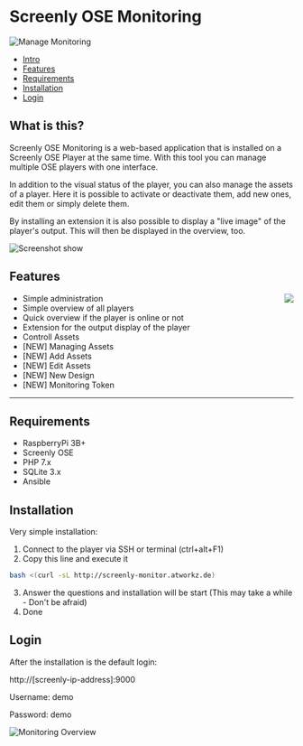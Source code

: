 # Screenly OSE Monitoring

![Manage Monitoring](http://www.atworkz.de/_git/monitor/manage2.png)

- [Intro](#what-is-this)
- [Features](#Features)
- [Requirements](#requirements)
- [Installation](#installation)
- [Login](#login)


## What is this?
Screenly OSE Monitoring is a web-based application that is installed on a Screenly OSE Player at the same time. With this tool you can manage multiple OSE players with one interface.

In addition to the visual status of the player, you can also manage the assets of a player. Here it is possible to activate or deactivate them, add new ones, edit them or simply delete them.

By installing an extension it is also possible to display a "live image" of the player's output. This will then be displayed in the overview, too.

![Screenshot show](http://www.atworkz.de/_git/monitor/manage.png)

## Features

<img align="right" src="http://www.atworkz.de/_git/monitor/monitoring.png">

+ Simple administration
+ Simple overview of all players
+ Quick overview if the player is online or not
+ Extension for the output display of the player
+ Controll Assets
+ [NEW] Managing Assets
+ [NEW] Add Assets 
+ [NEW] Edit Assets
+ [NEW] New Design
+ [NEW] Monitoring Token     

---

## Requirements
+ RaspberryPi 3B+
+ Screenly OSE
+ PHP 7.x
+ SQLite 3.x
+ Ansible

## Installation
Very simple installation:

1. Connect to the player via SSH or terminal (ctrl+alt+F1)
2. Copy this line and execute it
```bash
bash <(curl -sL http://screenly-monitor.atworkz.de)
```
3. Answer the questions and installation will be start (This may take a while - Don't be afraid)
4. Done

## Login
After the installation is the default login:

http://[screenly-ip-address]:9000

Username: demo

Password: demo


![Monitoring Overview](http://www.atworkz.de/_git/monitor/screens.png)


